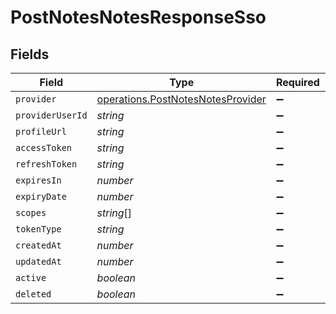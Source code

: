 # PostNotesNotesResponseSso


## Fields

| Field                                                                                  | Type                                                                                   | Required                                                                               | Description                                                                            |
| -------------------------------------------------------------------------------------- | -------------------------------------------------------------------------------------- | -------------------------------------------------------------------------------------- | -------------------------------------------------------------------------------------- |
| `provider`                                                                             | [operations.PostNotesNotesProvider](../../models/operations/postnotesnotesprovider.md) | :heavy_minus_sign:                                                                     | N/A                                                                                    |
| `providerUserId`                                                                       | *string*                                                                               | :heavy_minus_sign:                                                                     | N/A                                                                                    |
| `profileUrl`                                                                           | *string*                                                                               | :heavy_minus_sign:                                                                     | N/A                                                                                    |
| `accessToken`                                                                          | *string*                                                                               | :heavy_minus_sign:                                                                     | N/A                                                                                    |
| `refreshToken`                                                                         | *string*                                                                               | :heavy_minus_sign:                                                                     | N/A                                                                                    |
| `expiresIn`                                                                            | *number*                                                                               | :heavy_minus_sign:                                                                     | N/A                                                                                    |
| `expiryDate`                                                                           | *number*                                                                               | :heavy_minus_sign:                                                                     | N/A                                                                                    |
| `scopes`                                                                               | *string*[]                                                                             | :heavy_minus_sign:                                                                     | N/A                                                                                    |
| `tokenType`                                                                            | *string*                                                                               | :heavy_minus_sign:                                                                     | N/A                                                                                    |
| `createdAt`                                                                            | *number*                                                                               | :heavy_minus_sign:                                                                     | N/A                                                                                    |
| `updatedAt`                                                                            | *number*                                                                               | :heavy_minus_sign:                                                                     | N/A                                                                                    |
| `active`                                                                               | *boolean*                                                                              | :heavy_minus_sign:                                                                     | N/A                                                                                    |
| `deleted`                                                                              | *boolean*                                                                              | :heavy_minus_sign:                                                                     | N/A                                                                                    |